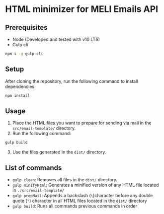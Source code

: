 # HTML minimizer for MELI Emails API

## Prerequisites

* Node (Developed and tested with v10 LTS)
* Gulp cli

```bash
npm i -g gulp-cli
```

## Setup

After cloning the repository, run the following command to install dependencies:

```bash
npm install
```

## Usage

1. Place the HTML files you want to prepare for sending via mail in the `src/email-template/` directory.
2. Run the following command:

```bash
gulp build
```

3. Use the files generated in the `dist/` directory.

## List of commands

* `gulp clean`: Removes all files in the `dist/` directory.
* `gulp minifyHtml`: Generates a minified version of any HTML file located in `./src/email-template/`
* `gulp prepMail`: Appends a backslash (`\`)character before any double quote (`"`) character in all HTML files located in the `dist/` directory
* `gulp build`: Runs all commands previous commands in order
